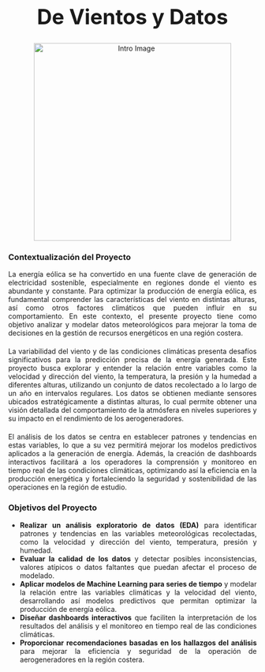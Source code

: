 <div style="text-align: center;">
    <h1 style="font-size: 3em;"><b>De Vientos y Datos</b></h1>
</div>

<div style="text-align: center; margin-bottom: 20px;">
    <img src="https://github.com/kmarcela11/ProyectoFinal_EnergiaEolica/blob/main/intro.png?raw=true" alt="Intro Image" width="400"/>
</div>

### **Contextualización del Proyecto**

<div style="text-align: justify; margin-bottom: 20px;">
    La energía eólica se ha convertido en una fuente clave de generación de electricidad sostenible, especialmente en regiones donde el viento es abundante y constante. Para optimizar la producción de energía eólica, es fundamental comprender las características del viento en distintas alturas, así como otros factores climáticos que pueden influir en su comportamiento. En este contexto, el presente proyecto tiene como objetivo analizar y modelar datos meteorológicos para mejorar la toma de decisiones en la gestión de recursos energéticos en una región costera.
</div>

<div style="text-align: justify; margin-bottom: 20px;">
    La variabilidad del viento y de las condiciones climáticas presenta desafíos significativos para la predicción precisa de la energía generada. Este proyecto busca explorar y entender la relación entre variables como la velocidad y dirección del viento, la temperatura, la presión y la humedad a diferentes alturas, utilizando un conjunto de datos recolectado a lo largo de un año en intervalos regulares. Los datos se obtienen mediante sensores ubicados estratégicamente a distintas alturas, lo cual permite obtener una visión detallada del comportamiento de la atmósfera en niveles superiores y su impacto en el rendimiento de los aerogeneradores.
</div>

<div style="text-align: justify; margin-bottom: 20px;">
    El análisis de los datos se centra en establecer patrones y tendencias en estas variables, lo que a su vez permitirá mejorar los modelos predictivos aplicados a la generación de energía. Además, la creación de dashboards interactivos facilitará a los operadores la comprensión y monitoreo en tiempo real de las condiciones climáticas, optimizando así la eficiencia en la producción energética y fortaleciendo la seguridad y sostenibilidad de las operaciones en la región de estudio.
</div>

### **Objetivos del Proyecto**

<div style="text-align: justify;">
    <ul style="margin-bottom: 20px;">
        <li><b>Realizar un análisis exploratorio de datos (EDA)</b> para identificar patrones y tendencias en las variables meteorológicas recolectadas, como la velocidad y dirección del viento, temperatura, presión y humedad.</li>
        <li><b>Evaluar la calidad de los datos</b> y detectar posibles inconsistencias, valores atípicos o datos faltantes que puedan afectar el proceso de modelado.</li>
        <li><b>Aplicar modelos de Machine Learning para series de tiempo</b> y modelar la relación entre las variables climáticas y la velocidad del viento, desarrollando así modelos predictivos que permitan optimizar la producción de energía eólica.</li>
        <li><b>Diseñar dashboards interactivos</b> que faciliten la interpretación de los resultados del análisis y el monitoreo en tiempo real de las condiciones climáticas.</li>
        <li><b>Proporcionar recomendaciones basadas en los hallazgos del análisis</b> para mejorar la eficiencia y seguridad de la operación de aerogeneradores en la región costera.</li>
    </ul>
</div>
